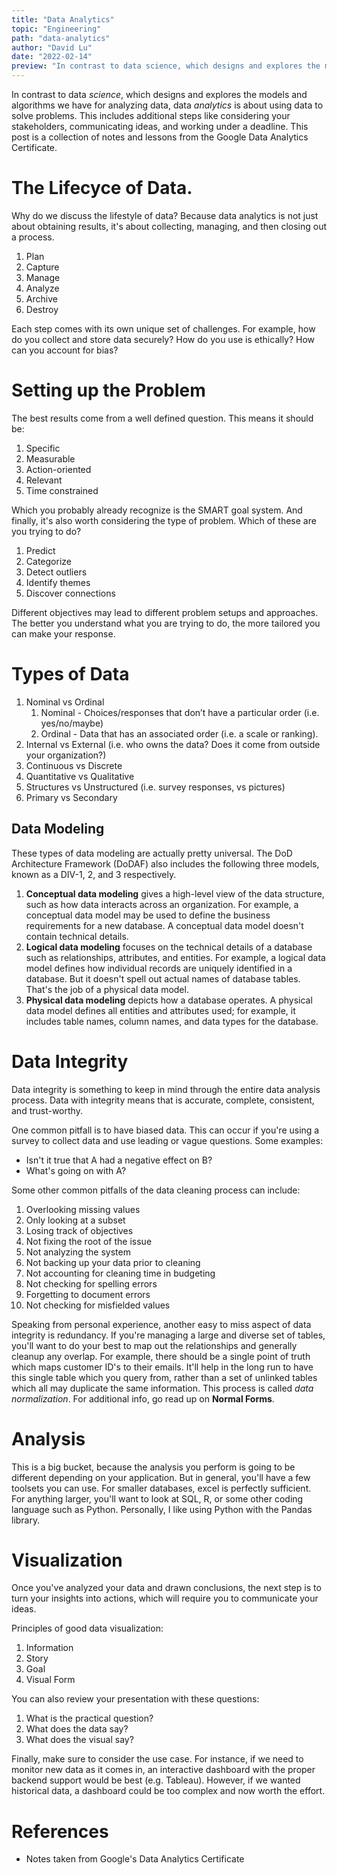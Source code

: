 ```yaml
---
title: "Data Analytics"
topic: "Engineering"
path: "data-analytics"
author: "David Lu"
date: "2022-02-14"
preview: "In contrast to data science, which designs and explores the models and algorithms we have for analyzing data, data analytics is about using data to solve problems. This post is a collection of notes and lessons from the Google Data Analytics Certificate"
---
```


In contrast to data *science*, which designs and explores the models and algorithms we have for analyzing data, data *analytics* is about using data to solve problems. This includes additional steps like considering your stakeholders, communicating ideas, and working under a deadline. This post is a collection of notes and lessons from the Google Data Analytics Certificate.

# The Lifecyce of Data. 

<v-divider></v-divider>

Why do we discuss the lifestyle of data? Because data analytics is not just about obtaining results, it's about collecting, managing, and then closing out a process. 

1. Plan
2. Capture
3. Manage
4. Analyze
5. Archive
6. Destroy

Each step comes with its own unique set of challenges. For example, how do you collect and store data securely? How do you use is ethically? How can you account for bias?

# Setting up the Problem

<v-divider></v-divider>

The best results come from a well defined question. This means it should be:

1. Specific
2. Measurable
3. Action-oriented
4. Relevant
5. Time constrained

Which you probably already recognize is the SMART goal system. And finally, it's also worth considering the type of problem. Which of these are you trying to do?

1. Predict
2. Categorize
3. Detect outliers
4. Identify themes
5. Discover connections

Different objectives may lead to different problem setups and approaches. The better you understand what you are trying to do, the more tailored you can make your response. 

# Types of Data

<v-divider></v-divider>

1. Nominal vs Ordinal 
    1. Nominal - Choices/responses that don’t have a particular order (i.e. yes/no/maybe)
    2. Ordinal - Data that has an associated order (i.e. a scale or ranking).
2. Internal vs External (i.e. who owns the data? Does it come from outside your organization?)
3. Continuous vs Discrete
4. Quantitative vs Qualitative
5. Structures vs Unstructured (i.e. survey responses, vs pictures)
6. Primary vs Secondary


## Data Modeling

<v-divider></v-divider>

These types of data modeling are actually pretty universal. The DoD Architecture Framework (DoDAF) also includes the following three models, known as a DIV-1, 2, and 3 respectively. 

1. **Conceptual data modeling** gives a high-level view of the data structure, such as how data interacts across an organization. For example, a conceptual data model may be used to define the business requirements for a new database. A conceptual data model doesn't contain technical details. 
2. **Logical data modeling** focuses on the technical details of a database such as relationships, attributes, and entities. For example, a logical data model defines how individual records are uniquely identified in a database. But it doesn't spell out actual names of database tables. That's the job of a physical data model.
3. **Physical data modeling** depicts how a database operates. A physical data model defines all entities and attributes used; for example, it includes table names, column names, and data types for the database.


# Data Integrity

<v-divider></v-divider>

Data integrity is something to keep in mind through the entire data analysis process. Data with integrity means that is accurate, complete, consistent, and trust-worthy. 

One common pitfall is to have biased data. This can occur if you're using a survey to collect data and use leading or vague questions. Some examples:

* Isn't it true that A had a negative effect on B?
* What's going on with A?

Some other common pitfalls of the data cleaning process can include:

1. Overlooking missing values
2. Only looking at a subset
3. Losing track of objectives
4. Not fixing the root of the issue
5. Not analyzing the system
6. Not backing up your data prior to cleaning
7. Not accounting for cleaning time in budgeting
8. Not checking for spelling errors
9. Forgetting to document errors
10. Not checking for misfielded values

Speaking from personal experience, another easy to miss aspect of data integrity is redundancy. If you're managing a large and diverse set of tables, you'll want to do your best to map out the relationships and generally cleanup any overlap. For example, there should be a single point of truth which maps customer ID's to their emails. It'll help in the long run to have this single table which you query from, rather than a set of unlinked tables which all may duplicate the same information. This process is called *data normalization*. For additional info, go read up on **Normal Forms**. 

# Analysis

<v-divider></v-divider>

This is a big bucket, because the analysis you perform is going to be different depending on your application. But in general, you'll have a few toolsets you can use. For smaller databases, excel is perfectly sufficient. For anything larger, you'll want to look at SQL, R, or some other coding language such as Python. Personally, I like using Python with the Pandas library. 

# Visualization

<v-divider></v-divider>

Once you've analyzed your data and drawn conclusions, the next step is to turn your insights into actions, which will require you to communicate your ideas. 

Principles of good data visualization:

1. Information
2. Story
3. Goal
4. Visual Form

You can also review your presentation with these questions:

1. What is the practical question?
2. What does the data say?
3. What does the visual say?

Finally, make sure to consider the use case. For instance, if we need to monitor new data as it comes in, an interactive dashboard with the proper backend support would be best (e.g. Tableau). However, if we wanted historical data, a dashboard could be too complex and now worth the effort. 

# References

<v-divider :thickness="5"></v-divider>

* Notes taken from Google's Data Analytics Certificate
